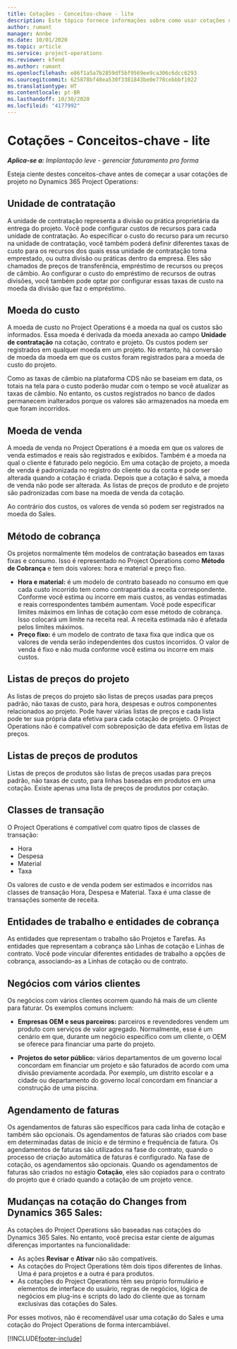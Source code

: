 ```yaml
---
title: Cotações - Conceitos-chave - lite
description: Este tópico fornece informações sobre como usar cotações de projeto no Project Operations.
author: rumant
manager: Annbe
ms.date: 10/01/2020
ms.topic: article
ms.service: project-operations
ms.reviewer: kfend
ms.author: rumant
ms.openlocfilehash: e86f1a5a7b2859df5bf9569ee9ca306c6dcc6293
ms.sourcegitcommit: 625878bf48ea530f3381843be0e778cebbbf1922
ms.translationtype: HT
ms.contentlocale: pt-BR
ms.lasthandoff: 10/30/2020
ms.locfileid: "4177992"
---
```

# <a name="quotes---key-concepts---lite"></a>Cotações - Conceitos-chave - lite

_**Aplica-se a:** Implantação leve - gerenciar faturamento pro forma_


Esteja ciente destes conceitos-chave antes de começar a usar cotações de projeto no Dynamics 365 Project Operations:

## <a name="contracting-unit"></a>Unidade de contratação

A unidade de contratação representa a divisão ou prática proprietária da entrega do projeto. Você pode configurar custos de recursos para cada unidade de contratação. Ao especificar o custo do recurso para um recurso na unidade de contratação, você também poderá definir diferentes taxas de custo para os recursos dos quais essa unidade de contratação toma emprestado, ou outra divisão ou práticas dentro da empresa. Eles são chamados de preços de transferência, empréstimo de recursos ou preços de câmbio. Ao configurar o custo do empréstimo de recursos de outras divisões, você também pode optar por configurar essas taxas de custo na moeda da divisão que faz o empréstimo.

## <a name="cost-currency"></a>Moeda do custo

A moeda de custo no Project Operations é a moeda na qual os custos são informados. Essa moeda é derivada da moeda anexada ao campo **Unidade de contratação** na cotação, contrato e projeto. Os custos podem ser registrados em qualquer moeda em um projeto. No entanto, há conversão de moeda da moeda em que os custos foram registrados para a moeda de custo do projeto.

Como as taxas de câmbio na plataforma CDS não se baseiam em data, os totais na tela para o custo poderão mudar com o tempo se você atualizar as taxas de câmbio. No entanto, os custos registrados no banco de dados permanecem inalterados porque os valores são armazenados na moeda em que foram incorridos.

## <a name="sales-currency"></a>Moeda de venda

A moeda de venda no Project Operations é a moeda em que os valores de venda estimados e reais são registrados e exibidos. Também é a moeda na qual o cliente é faturado pelo negócio. Em uma cotação de projeto, a moeda de venda é padronizada no registro do cliente ou da conta e pode ser alterada quando a cotação é criada. Depois que a cotação é salva, a moeda de venda não pode ser alterada. As listas de preços de produto e de projeto são padronizadas com base na moeda de venda da cotação.

Ao contrário dos custos, os valores de venda só podem ser registrados na moeda do Sales.

## <a name="billing-method"></a>Método de cobrança

Os projetos normalmente têm modelos de contratação baseados em taxas fixas e consumo. Isso é representado no Project Operations como **Método de Cobrança** e tem dois valores: hora e material e preço fixo.

- **Hora e material:** é um modelo de contrato baseado no consumo em que cada custo incorrido tem como contrapartida a receita correspondente. Conforme você estima ou incorre em mais custos, as vendas estimadas e reais correspondentes também aumentam. Você pode especificar limites máximos em linhas de cotação com esse método de cobrança. Isso colocará um limite na receita real. A receita estimada não é afetada pelos limites máximos.
- **Preço fixo:** é um modelo de contrato de taxa fixa que indica que os valores de venda serão independentes dos custos incorridos. O valor de venda é fixo e não muda conforme você estima ou incorre em mais custos.

## <a name="project-price-lists"></a>Listas de preços do projeto

As listas de preços do projeto são listas de preços usadas para preços padrão, não taxas de custo, para hora, despesas e outros componentes relacionados ao projeto. Pode haver várias listas de preços e cada lista pode ter sua própria data efetiva para cada cotação de projeto. O Project Operations não é compatível com sobreposição de data efetiva em listas de preços.

## <a name="product-price-lists"></a>Listas de preços de produtos

Listas de preços de produtos são listas de preços usadas para preços padrão, não taxas de custo, para linhas baseadas em produtos em uma cotação. Existe apenas uma lista de preços de produtos por cotação.

## <a name="transaction-classes"></a>Classes de transação

O Project Operations é compatível com quatro tipos de classes de transação:

- Hora
- Despesa
- Material
- Taxa

Os valores de custo e de venda podem ser estimados e incorridos nas classes de transação Hora, Despesa e Material. Taxa é uma classe de transações somente de receita.

## <a name="work-entities-and-billing-entities"></a>Entidades de trabalho e entidades de cobrança

As entidades que representam o trabalho são Projetos e Tarefas. As entidades que representam a cobrança são Linhas de cotação e Linhas de contrato. Você pode vincular diferentes entidades de trabalho a opções de cobrança, associando-as a Linhas de cotação ou de contrato.

## <a name="multi-customer-deals"></a>Negócios com vários clientes

Os negócios com vários clientes ocorrem quando há mais de um cliente para faturar. Os exemplos comuns incluem:

- **Empresas OEM e seus parceiros:** parceiros e revendedores vendem um produto com serviços de valor agregado. Normalmente, esse é um cenário em que, durante um negócio específico com um cliente, o OEM se oferece para financiar uma parte do projeto. 

- **Projetos do setor público:** vários departamentos de um governo local concordam em financiar um projeto e são faturados de acordo com uma divisão previamente acordada. Por exemplo, um distrito escolar e a cidade ou departamento do governo local concordam em financiar a construção de uma piscina.

## <a name="invoice-schedules"></a>Agendamento de faturas

Os agendamentos de faturas são específicos para cada linha de cotação e também são opcionais. Os agendamentos de faturas são criados com base em determinadas datas de início e de término e frequência de fatura. Os agendamentos de faturas são utilizados na fase do contrato, quando o processo de criação automática de faturas é configurado. Na fase de cotação, os agendamentos são opcionais. Quando os agendamentos de faturas são criados no estágio **Cotação**, eles são copiados para o contrato do projeto que é criado quando a cotação de um projeto vence.

## <a name="changes-from-dynamics-365-sales-quote"></a>Mudanças na cotação do Changes from Dynamics 365 Sales:

As cotações do Project Operations são baseadas nas cotações do Dynamics 365 Sales. No entanto, você precisa estar ciente de algumas diferenças importantes na funcionalidade:

- As ações **Revisar** e **Ativar** não são compatíveis.
- As cotações do Project Operations têm dois tipos diferentes de linhas. Uma é para projetos e a outra é para produtos.
- As cotações do Project Operations têm seu próprio formulário e elementos de interface do usuário, regras de negócios, lógica de negócios em plug-ins e scripts do lado do cliente que as tornam exclusivas das cotações do Sales.

Por esses motivos, não é recomendável usar uma cotação do Sales e uma cotação do Project Operations de forma intercambiável.


[!INCLUDE[footer-include](../../includes/footer-banner.md)]